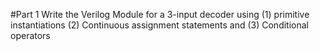 #Part 1
Write the Verilog Module for a 3-input decoder using 
(1) primitive instantiations 
(2) Continuous assignment statements and 
(3) Conditional operators

